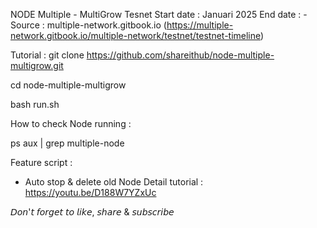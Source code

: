 NODE Multiple - MultiGrow Tesnet
Start date : Januari 2025
End date : -
Source : multiple-network.gitbook.io (https://multiple-network.gitbook.io/multiple-network/testnet/testnet-timeline)

Tutorial :
git clone https://github.com/shareithub/node-multiple-multigrow.git

cd node-multiple-multigrow

bash run.sh

How to check Node running :

ps aux | grep multiple-node

Feature script :
- Auto stop & delete old Node
Detail tutorial :
https://youtu.be/D188W7YZxUc

𝘋𝘰𝘯'𝘵 𝘧𝘰𝘳𝘨𝘦𝘵 𝘵𝘰 𝘭𝘪𝘬𝘦, 𝘴𝘩𝘢𝘳𝘦 & 𝘴𝘶𝘣𝘴𝘤𝘳𝘪𝘣𝘦
